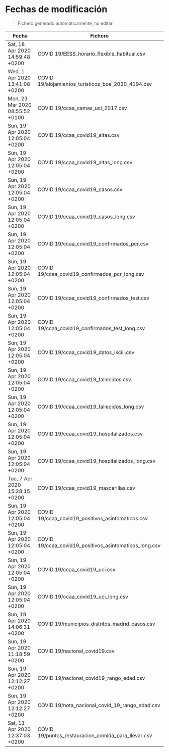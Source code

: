 # Fechas de modificación

> Fichero generado automáticamente, no editar.

| Fecha                           | Fichero                  |
|---------------------------------|--------------------------|
| Sat, 18 Apr 2020 14:59:48 +0200  | COVID 19/EESS_horario_flexible_habitual.csv |
| Wed, 1 Apr 2020 13:41:08 +0200  | COVID 19/alojamientos_turisticos_boe_2020_4194.csv |
| Mon, 23 Mar 2020 08:55:52 +0100  | COVID 19/ccaa_camas_uci_2017.csv |
| Sun, 19 Apr 2020 12:05:04 +0200  | COVID 19/ccaa_covid19_altas.csv |
| Sun, 19 Apr 2020 12:05:04 +0200  | COVID 19/ccaa_covid19_altas_long.csv |
| Sun, 19 Apr 2020 12:05:04 +0200  | COVID 19/ccaa_covid19_casos.csv |
| Sun, 19 Apr 2020 12:05:04 +0200  | COVID 19/ccaa_covid19_casos_long.csv |
| Sun, 19 Apr 2020 12:05:04 +0200  | COVID 19/ccaa_covid19_confirmados_pcr.csv |
| Sun, 19 Apr 2020 12:05:04 +0200  | COVID 19/ccaa_covid19_confirmados_pcr_long.csv |
| Sun, 19 Apr 2020 12:05:04 +0200  | COVID 19/ccaa_covid19_confirmados_test.csv |
| Sun, 19 Apr 2020 12:05:04 +0200  | COVID 19/ccaa_covid19_confirmados_test_long.csv |
| Sun, 19 Apr 2020 12:05:04 +0200  | COVID 19/ccaa_covid19_datos_isciii.csv |
| Sun, 19 Apr 2020 12:05:04 +0200  | COVID 19/ccaa_covid19_fallecidos.csv |
| Sun, 19 Apr 2020 12:05:04 +0200  | COVID 19/ccaa_covid19_fallecidos_long.csv |
| Sun, 19 Apr 2020 12:05:04 +0200  | COVID 19/ccaa_covid19_hospitalizados.csv |
| Sun, 19 Apr 2020 12:05:04 +0200  | COVID 19/ccaa_covid19_hospitalizados_long.csv |
| Tue, 7 Apr 2020 15:28:15 +0200  | COVID 19/ccaa_covid19_mascarillas.csv |
| Sun, 19 Apr 2020 12:05:04 +0200  | COVID 19/ccaa_covid19_positivos_asintomaticos.csv |
| Sun, 19 Apr 2020 12:05:04 +0200  | COVID 19/ccaa_covid19_positivos_asintomaticos_long.csv |
| Sun, 19 Apr 2020 12:05:04 +0200  | COVID 19/ccaa_covid19_uci.csv |
| Sun, 19 Apr 2020 12:05:04 +0200  | COVID 19/ccaa_covid19_uci_long.csv |
| Sun, 19 Apr 2020 14:06:31 +0200  | COVID 19/municipios_distritos_madrid_casos.csv |
| Sun, 19 Apr 2020 11:18:59 +0200  | COVID 19/nacional_covid19.csv |
| Sun, 19 Apr 2020 12:12:27 +0200  | COVID 19/nacional_covid19_rango_edad.csv |
| Sun, 19 Apr 2020 12:12:27 +0200  | COVID 19/nota_nacional_covid_19_rango_edad.csv |
| Sat, 11 Apr 2020 12:37:03 +0200  | COVID 19/puntos_restauracion_comida_para_llevar.csv |
